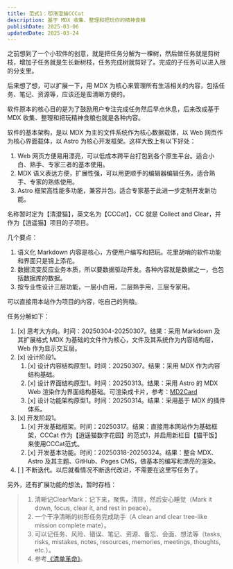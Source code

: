 ```yaml
---
title: 范式1：😻清澄猫CCCat
description: 基于 MDX 收集、整理和把玩你的精神食粮
publishDate: 2025-03-06
updatedDate: 2025-03-24
---
```


之前想到了一个小软件的创意，就是把任务分解为一棵树，然后做任务就是剪树枝，增加子任务就是生长新树枝，任务完成树就剪好了。完成的子任务可以进入根的分支里。

后来想了想，可以扩展一下，用 MDX 为核心来管理所有生活相关的内容，包括任务、笔记、资源等，应该还是蛮清晰方便的。

软件原本的核心目的是为了鼓励用户专注完成任务然后早点休息，后来改成基于 MDX 收集、整理和把玩精神食粮也就是各种内容。

软件的基本架构，是以 MDX 为主的文件系统作为核心数据载体，以 Web 网页作为核心界面载体，以 Astro 为核心开发框架。这样大致上有以下好处：

1. Web 网页方便易用漂亮，可以低成本跨平台打包到各个原生平台。适合小白、熟手、专家三者的基本使用。
2. MDX 语义表达方便，扩展性强，可以用更顺手的编辑器编辑任务。适合熟手、专家的熟练使用。
3. Astro 框架高性能多功能，兼容并包。适合专家基于此进一步定制开发新功能。

名称暂时定为【清澄猫】，英文名为【CCCat】，CC 就是 Collect and Clear，并作为【逍遥猫】项目的子项目。

几个要点：

1. 语义化 Markdown 内容是核心，方便用户编写和把玩。花里胡哨的软件功能和界面只是锦上添花。
2. 数据流变反应业务本质，所以要数据驱动开发。各种内容就是数据之一，也包括数据库的数据。
3. 按专业性设计三层功能，一层小白用，二层熟手用，三层专家用。

可以直接用本站作为项目的内容，吃自己的狗粮。

任务分解如下：

1. [x] 思考大方向。时间：20250304-20250307。结果：采用 Markdown 及其扩展格式 MDX 为基础的文件作为核心，文件及其系统作为内容结构层，Web 作为显示交互层。
2. [x] 设计阶段1。
    1. [x] 设计内容结构原型1。时间：20250307。结果：采用 MDX 作为内容结构基础。
    2. [x] 设计界面结构原型1。时间：20250313。结果：采用 Astro 的 MDX Web 渲染作为界面结构基础。可渲染成卡片，参考：[MD2Card](https://md2card.com)
    3. [x] 设计功能架构原型1。时间：20250314。结果：采用基于 MDX 的插件体系。
3. [x] 开发阶段1。
    1. [x] 开发基础框架。时间：20250317。结果：直接用本网站作为基础框架，CCCat 作为【逍遥猫数字花园】的范式1，并启用新栏目【猫干饭】来使用CCCat范式。
    2. [x] 开发基本功能。时间：20250318-20250324。结果：整合 MDX、Astro 及其主题、GitHub、Pages CMS，做基本的编写和漂亮的渲染。
4. [ ] 不断迭代。以后就看情况不断迭代改进，不需要在这里写任务了。

另外，还有扩展功能的想法，暂时存档：

> 1. 清晰记ClearMark：记下来，聚焦，清除，然后安心睡觉（Mark it down, focus, clear it, and rest in peace）。
> 2. 一个干净清晰的树形任务完成助手（A clean and clear tree-like mission complete mate）。
> 3. 可以记任务、风险、错误、笔记、资源、备忘、会面、想法等（tasks, risks, mistakes, notes, resources, memories, meetings, thoughts, etc.）。
> 4. 参考[《清单革命》](https://book.douban.com/subject/36103576/)。
